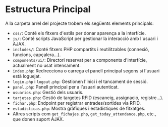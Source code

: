 # Estructura Principal

A la carpeta arrel del projecte trobem els següents elements principals:

- `css/`: Conté els fitxers d'estils per donar aparença a la interfície.
- `js/`: Conté scripts JavaScript per gestionar la interacció amb l'usuari i AJAX.
- `includes/`: Conté fitxers PHP compartits i reutilitzables (connexió, funcions, capçalera...).
- `components/ui/`: Directori reservat per a components d'interfície, actualment no usat intensament.
- `index.php`: Redirecciona o carrega el panell principal segons si l'usuari està loguejat.
- `login.php` i `logout.php`: Gestionen l'inici i el tancament de sessió.
- `panel.php`: Panell principal per a l’usuari autenticat.
- `usuarios.php`: Gestió dels usuaris.
- `tarjetas.php`: Gestió de targetes RFID (escaneig, assignació, registre...).
- `fichar.php`: Endpoint per registrar entrades/sortides via RFID.
- `estadisticas.php`: Mostra gràfiques i estadístiques de fitxatges.
- Altres scripts com `get_fichajes.php`, `get_today_attendance.php`, etc., que donen suport AJAX.
